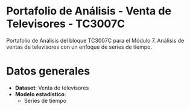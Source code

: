 # Portafolio de Análisis - Venta de Televisores - TC3007C
Portafolio de Análisis del bloque TC3007C para el Módulo 7.  Análisis de ventas de televisores con un enfoque de series de tiempo.

# Datos generales

- **Dataset**: Venta de televisores
- **Modelo estadístico**:
  -  Series de tiempo
  
